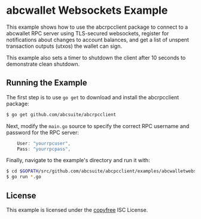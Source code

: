 abcwallet Websockets Example
============================

This example shows how to use the abcrpcclient package to connect to a abcwallet
RPC server using TLS-secured websockets, register for notifications about
changes to account balances, and get a list of unspent transaction outputs
(utxos) the wallet can sign.

This example also sets a timer to shutdown the client after 10 seconds to
demonstrate clean shutdown.

## Running the Example

The first step is to use `go get` to download and install the abcrpcclient
package:

```bash
$ go get github.com/abcsuite/abcrpcclient
```

Next, modify the `main.go` source to specify the correct RPC username and
password for the RPC server:

```Go
	User: "yourrpcuser",
	Pass: "yourrpcpass",
```

Finally, navigate to the example's directory and run it with:

```bash
$ cd $GOPATH/src/github.com/abcsuite/abcpcclient/examples/abcwalletwebsockets
$ go run *.go
```

## License

This example is licensed under the [copyfree](http://copyfree.org) ISC License.
